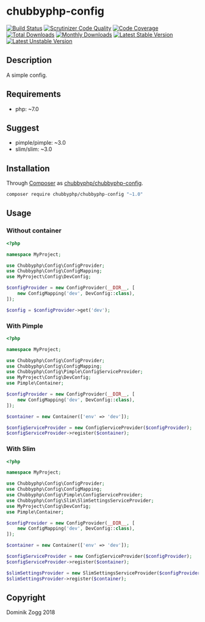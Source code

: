 # chubbyphp-config

[![Build Status](https://api.travis-ci.org/chubbyphp/chubbyphp-config.png?branch=master)](https://travis-ci.org/chubbyphp/chubbyphp-config)
[![Scrutinizer Code Quality](https://scrutinizer-ci.com/g/chubbyphp/chubbyphp-config/badges/quality-score.png?b=master)](https://scrutinizer-ci.com/g/chubbyphp/chubbyphp-config/?branch=master)
[![Code Coverage](https://scrutinizer-ci.com/g/chubbyphp/chubbyphp-config/badges/coverage.png?b=master)](https://scrutinizer-ci.com/g/chubbyphp/chubbyphp-config/?branch=master)
[![Total Downloads](https://poser.pugx.org/chubbyphp/chubbyphp-config/downloads.png)](https://packagist.org/packages/chubbyphp/chubbyphp-config)
[![Monthly Downloads](https://poser.pugx.org/chubbyphp/chubbyphp-config/d/monthly)](https://packagist.org/packages/chubbyphp/chubbyphp-config)
[![Latest Stable Version](https://poser.pugx.org/chubbyphp/chubbyphp-config/v/stable.png)](https://packagist.org/packages/chubbyphp/chubbyphp-config)
[![Latest Unstable Version](https://poser.pugx.org/chubbyphp/chubbyphp-config/v/unstable)](https://packagist.org/packages/chubbyphp/chubbyphp-config)

## Description

A simple config.

## Requirements

 * php: ~7.0

## Suggest

 * pimple/pimple: ~3.0
 * slim/slim: ~3.0

## Installation

Through [Composer](http://getcomposer.org) as [chubbyphp/chubbyphp-config][1].

```sh
composer require chubbyphp/chubbyphp-config "~1.0"
```

## Usage

### Without container

```php
<?php

namespace MyProject;

use Chubbyphp\Config\ConfigProvider;
use Chubbyphp\Config\ConfigMapping;
use MyProject\Config\DevConfig;

$configProvider = new ConfigProvider(__DIR__, [
    new ConfigMapping('dev', DevConfig::class),
]);

$config = $configProvider->get('dev');
```

### With Pimple

```php
<?php

namespace MyProject;

use Chubbyphp\Config\ConfigProvider;
use Chubbyphp\Config\ConfigMapping;
use Chubbyphp\Config\Pimple\ConfigServiceProvider;
use MyProject\Config\DevConfig;
use Pimple\Container;

$configProvider = new ConfigProvider(__DIR__, [
    new ConfigMapping('dev', DevConfig::class),
]);

$container = new Container(['env' => 'dev']);

$configServiceProvider = new ConfigServiceProvider($configProvider);
$configServiceProvider->register($container);
```

### With Slim

```php
<?php

namespace MyProject;

use Chubbyphp\Config\ConfigProvider;
use Chubbyphp\Config\ConfigMapping;
use Chubbyphp\Config\Pimple\ConfigServiceProvider;
use Chubbyphp\Config\Slim\SlimSettingsServiceProvider;
use MyProject\Config\DevConfig;
use Pimple\Container;

$configProvider = new ConfigProvider(__DIR__, [
    new ConfigMapping('dev', DevConfig::class),
]);

$container = new Container(['env' => 'dev']);

$configServiceProvider = new ConfigServiceProvider($configProvider);
$configServiceProvider->register($container);

$slimSettingsProvider = new SlimSettingsServiceProvider($configProvider);
$slimSettingsProvider->register($container);
```

## Copyright

Dominik Zogg 2018

[1]: https://packagist.org/packages/chubbyphp/chubbyphp-config
